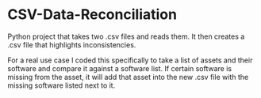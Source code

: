 # CSV-Data-Reconciliation
Python project that takes two .csv files and reads them. It then creates a .csv file that highlights inconsistencies.

For a real use case I coded this specifically to take a list of assets and their software and compare it against a software list.
If certain software is missing from the asset, it will add that asset into the new .csv file with the missing software listed next to it.
